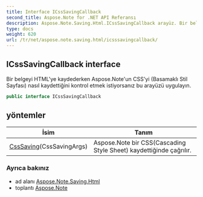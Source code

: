 ```yaml
---
title: Interface ICssSavingCallback
second_title: Aspose.Note for .NET API Referansı
description: Aspose.Note.Saving.Html.ICssSavingCallback arayüz. Bir belgeyi HTMLye kaydederken Aspose.Noteun CSSyi Basamaklı Stil Sayfası nasıl kaydettiğini kontrol etmek istiyorsanız bu arayüzü uygulayın.
type: docs
weight: 620
url: /tr/net/aspose.note.saving.html/icsssavingcallback/
---
```

## ICssSavingCallback interface

Bir belgeyi HTML'ye kaydederken Aspose.Note'un CSS'yi (Basamaklı Stil Sayfası) nasıl kaydettiğini kontrol etmek istiyorsanız bu arayüzü uygulayın.

```csharp
public interface ICssSavingCallback
```

## yöntemler

| İsim | Tanım |
| --- | --- |
| [CssSaving](../../aspose.note.saving.html/icsssavingcallback/csssaving/)(CssSavingArgs) | Aspose.Note bir CSS(Cascading Style Sheet) kaydettiğinde çağrılır. |

### Ayrıca bakınız

* ad alanı [Aspose.Note.Saving.Html](../../aspose.note.saving.html/)
* toplantı [Aspose.Note](../../)


